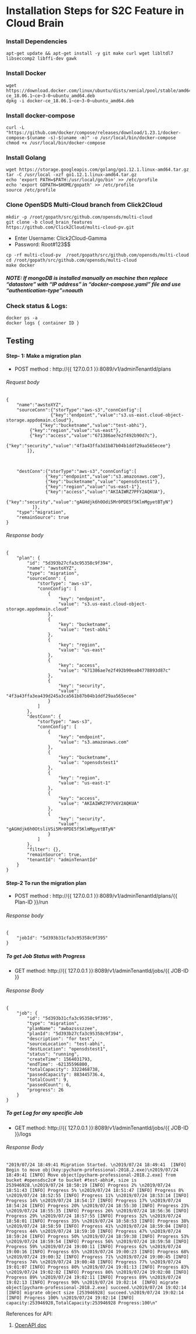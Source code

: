 # Installation Steps for S2C Feature in Cloud Brain

### Install Dependencies

```cassandraql
apt-get update && apt-get install -y git make curl wget libltdl7 libseccomp2 libffi-dev gawk
```

### Install Docker

```cassandraql
wget https://download.docker.com/linux/ubuntu/dists/xenial/pool/stable/amd64/docker-ce_18.06.1~ce~3-0~ubuntu_amd64.deb
dpkg -i docker-ce_18.06.1~ce~3-0~ubuntu_amd64.deb
```

### Install docker-compose

```cassandraql
curl -L "https://github.com/docker/compose/releases/download/1.23.1/docker-compose-$(uname -s)-$(uname -m)" -o /usr/local/bin/docker-compose
chmod +x /usr/local/bin/docker-compose
```

### Install Golang

```cassandraql
wget https://storage.googleapis.com/golang/go1.12.1.linux-amd64.tar.gz
tar -C /usr/local -xzf go1.12.1.linux-amd64.tar.gz
echo 'export PATH=$PATH:/usr/local/go/bin' >> /etc/profile
echo 'export GOPATH=$HOME/gopath' >> /etc/profile
source /etc/profile
```

### Clone OpenSDS Multi-Cloud branch from Click2Cloud

```cassandraql
mkdir -p /root/gopath/src/github.com/opensds/multi-cloud
git clone -b cloud_brain_features  https://github.com/Click2Cloud/multi-cloud-pv.git
```
* Enter Username: Click2Cloud-Gamma
* Password: Root#123$$

```cassandraql
cp -rf multi-cloud-pv  /root/gopath/src/github.com/opensds/multi-cloud
cd /root/gopath/src/github.com/opensds/multi-cloud
make docker
```

##### NOTE: If mongoDB is installed manually on machine then replace “datastore” with “IP address” in “docker-compose.yaml” file and use “authentication-type”=noauth

### Check status & Logs:
```cassandraql
docker ps -a
docker logs { container ID }
```

## Testing

#### Step- 1: Make a migration plan
* POST method : http://{{ 127.0.0.1 }}:8089/v1/adminTenantId/plans
###### Request body 
````cassandraql
{
    "name":"awstoXYZ",
    "sourceConn":{"storType":"aws-s3","connConfig":[
                 {"key":"endpoint","value":"s3.us-east.cloud-object-storage.appdomain.cloud"},
	         {"key":"bucketname","value":"test-abhi"},
		 {"key":"region","value":"us-east"},
		 {"key":"access","value":"671386ae7e2f492b90d7c"},
	         {"key":"security","value":"4f3a43ffa3d1b87b04b1ddf29aa565ecee"}
        ]},

 

    "destConn":{"storType":"aws-s3","connConfig":[
               {"key":"endpoint","value":"s3.amazonaws.com"},
               {"key":"bucketname","value":"opensdstest1"},
               {"key":"region","value":"us-east-1"},
               {"key":"access","value":"AKIAIWRZ7PFY2AQKUA"},
               {"key":"security","value":"gAGHdjk6h0Odi5Mr0PDE5f5KlmMgyetBTyN"}
          ]},
    "type":"migration",
    "remainSource": true
}
````

###### Response body

```cassandraql
{
    "plan": {
        "id": "5d393b27cfa3c95358c9f394",
        "name": "awstoXYZ",
        "type": "migration",
        "sourceConn": {
            "storType": "aws-s3",
            "connConfig": [
                {
                    "key": "endpoint",
                    "value": "s3.us-east.cloud-object-storage.appdomain.cloud"
                },
                {
                    "key": "bucketname",
                    "value": "test-abhi"
                },
                {
                    "key": "region",
                    "value": "us-east"
                },
                {
                    "key": "access",
                    "value": "671386ae7e2f492b90ea04778893d87c"
                },
                {
                    "key": "security",
                    "value": "4f3a43ffa3ea439d245a3ca561b87b04b1ddf29aa565ecee"
                }
            ]
        },
        "destConn": {
            "storType": "aws-s3",
            "connConfig": [
                {
                    "key": "endpoint",
                    "value": "s3.amazonaws.com"
                },
                {
                    "key": "bucketname",
                    "value": "opensdstest1"
                },
                {
                    "key": "region",
                    "value": "us-east-1"
                },
                {
                    "key": "access",
                    "value": "AKIAIWRZ7P7V6Y2AQKUA"
                },
                {
                    "key": "security",
                    "value": "gAGHdjk6h0OtsliVSi5Mr0PDE5f5KlmMgyetBTyN"
                }
            ]
        },
        "filter": {},
        "remainSource": true,
        "tenantId": "adminTenantId"
    }
}
```

#### Step-2 To run the migration plan

* POST method : http://{{ 127.0.0.1 }}:8089/v1/adminTenantId/plans/{{ Plan-ID }}/run

###### Response body 

```cassandraql
{
    "jobId": "5d393b31cfa3c95358c9f395"
}
```

##### To get Job Status with Progress 

* GET method: http://{{ 127.0.0.1 }}:8089/v1/adminTenantId/jobs/{{ JOB-ID }}

###### Response Body
```cassandraql
{
    "job": {
        "id": "5d393b31cfa3c95358c9f395",
        "type": "migration",
        "planName": "awbazssszzee",
        "planId": "5d393b27cfa3c95358c9f394",
        "description": "for test",
        "sourceLocation": "test-abhi",
        "destLocation": "opensdstest1",
        "status": "running",
        "createTime": 1564031793,
        "endTime": -62135596800,
        "totalCapacity": 3322468738,
        "passedCapacity": 883445736.4,
        "totalCount": 9,
        "passedCount": 6,
        "progress": 26
    }
}
```

##### To get Log for any specific Job

* GET method: http://{{ 127.0.0.1 }}:8089/v1/adminTenantId/jobs/{{ JOB-ID }}/logs

###### Response Body

```cassandraql
"2019/07/24 18:49:41 Migration Started. \n2019/07/24 18:49:41  [INFO] Begin to move obj(key:pycharm-professional-2018.2.exe)\n2019/07/24 18:49:41 [INFO] Move object[pycharm-professional-2018.2.exe] from  bucket #opensdsc2c# to bucket #test-abhi#, size is 253946928.\n2019/07/24 18:50:19 [INFO] Progress 2% \n2019/07/24 18:51:43 [INFO] Progress 5% \n2019/07/24 18:51:47 [INFO] Progress 8% \n2019/07/24 18:52:55 [INFO] Progress 11% \n2019/07/24 18:53:14 [INFO] Progress 14% \n2019/07/24 18:54:17 [INFO] Progress 17% \n2019/07/24 18:54:24 [INFO] Progress 20% \n2019/07/24 18:55:30 [INFO] Progress 23% \n2019/07/24 18:55:35 [INFO] Progress 26% \n2019/07/24 18:56:36 [INFO] Progress 29% \n2019/07/24 18:57:55 [INFO] Progress 32% \n2019/07/24 18:58:01 [INFO] Progress 35% \n2019/07/24 18:58:53 [INFO] Progress 38% \n2019/07/24 18:58:59 [INFO] Progress 41% \n2019/07/24 18:59:04 [INFO] Progress 44% \n2019/07/24 18:59:10 [INFO] Progress 47% \n2019/07/24 18:59:24 [INFO] Progress 50% \n2019/07/24 18:59:38 [INFO] Progress 53% \n2019/07/24 18:59:54 [INFO] Progress 56% \n2019/07/24 18:59:58 [INFO] Progress 59% \n2019/07/24 19:00:11 [INFO] Progress 62% \n2019/07/24 19:00:16 [INFO] Progress 65% \n2019/07/24 19:00:23 [INFO] Progress 68% \n2019/07/24 19:00:32 [INFO] Progress 71% \n2019/07/24 19:00:45 [INFO] Progress 74% \n2019/07/24 19:00:48 [INFO] Progress 77% \n2019/07/24 19:01:07 [INFO] Progress 80% \n2019/07/24 19:01:13 [INFO] Progress 83% \n2019/07/24 19:02:02 [INFO] Progress 86% \n2019/07/24 19:02:08 [INFO] Progress 89% \n2019/07/24 19:02:11 [INFO] Progress 89% \n2019/07/24 19:02:13 [INFO] Progress 90% \n2019/07/24 19:02:14  [INFO] migrate object[pycharm-professional-2018.2.exe] succeed.\n2019/07/24 19:02:14  [INFO] migrate object size [253946928] succeed.\n2019/07/24 19:02:14 [INFO] Progress 100% \n2019/07/24 19:02:14 [INFO] capacity:253946928,TotalCapacity:253946928 Progress:100\n"
```

References for API:
1. [OpenAPI doc](http://petstore.swagger.io/?url=https://raw.githubusercontent.com/opensds/multi-cloud/master/openapi-spec/swagger.yaml)
